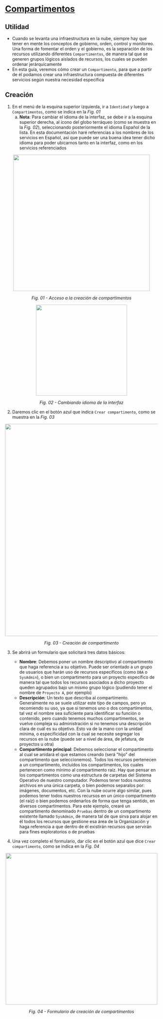 # [Compartimentos](https://docs.cloud.oracle.com/en-us/iaas/Content/GSG/Concepts/settinguptenancy.htm#Setting_Up_Your_Tenancy)

## Utilidad

- Cuando se levanta una infraestructura en la nube, siempre hay que tener en mente los conceptos de gobierno, orden, control y monitoreo. Una forma de fomentar el orden y el gobierno, es la separación de los recursos utilizando diferentes `Compartimentos`, de manera tal que se generen grupos lógicos aislados de recursos, los cuales se pueden ordenar jerárquicamente
- En esta guía, veremos cómo crear un `Compartimento`, para que a partir de él podamos crear una infraestructura compuesta de diferentes servicios según nuestra necesidad específica

## Creación

1. En el menú de la esquina superior izquierda, ir a `Identidad` y luego a `Compartimentos`, como se indica en la *Fig. 01*
    <ol type="a">
        <li><b>Nota</b>: Para cambiar el idioma de la interfaz, se debe ir a la esquina superior derecha, al ícono del globo terráqueo (como se muestra en la <i>Fig. 02</i>), seleccionando posteriormente el idioma Español de la lista. En esta documentación haré referencias a los nombres de los servicios en Español, así que puede ser una buena idea tener dicho idioma para poder ubicarnos tanto en la interfaz, como en los servicios referenciados</li>
    </ol>

<p align="center"><img width="450" src="https://s3.amazonaws.com/dpavezs.image/oci/github/compartment-01.png"></p>
<p align="center"><em>Fig. 01 - Acceso a la creación de compartimentos</em></p>

<p align="center"><img width="300" src="https://s3.amazonaws.com/dpavezs.image/oci/github/language-01.png"></p>
<p align="center"><em>Fig. 02 - Cambiando idioma de la interfaz</em></p>

2. Daremos clic en el botón azul que indica `Crear compartimento`, como se muestra en la *Fig. 03*

<p align="center"><img width="700" src="https://s3.amazonaws.com/dpavezs.image/oci/github/compartment-02.png"></p>
<p align="center"><em>Fig. 03 - Creación de compartimento</em></p>

3. Se abrirá un formulario que solicitará tres datos básicos:
    - **Nombre**: Debemos poner un nombre descriptivo al compartimento que haga referencia a su objetivo. Puede ser orientado a un grupo de usuarios que harán uso de recursos específicos (como `DBA` o `SysAdmin`), o bien un compartimento para un proyecto específico de manera tal que todos los recursos asociados a dicho proyecto queden agrupados bajo un mismo grupo lógico (pudiendo tener el nombre de `Proyecto A`, por ejemplo)
    - **Descripción**: Un texto que describa al compartimento. Generalmente no se suele utilizar este tipo de campos, pero yo recomiendo su uso, ya que si tenemos uno o dos compartimentos, tal vez el nombre sea suficiente para identificar su función o contenido, pero cuando tenemos muchos compartimentos, se vuelve compleja su administración si no tenemos una descripción clara de cuál es su objetivo. Esto va de la mano con la unidad mínima, o especificidad con la cual se necesite segregar los recursos en la nube (puede ser a nivel de área, de jefatura, de proyectos u otra)
    - **Compartimento principal**: Debemos seleccionar el compartimento al cual se anidará el que estamos creando (será "hijo" del compartimento que seleccionemos). Todos los recursos pertenecen a un compartimento, incluídos los compartimentos, los cuales pertenecen como mínimo al compartimento raíz. Hay que pensar en los compartimentos como una estructura de carpetas del Sistema Operativo de nuestro computador. Podemos tener todos nuestros archivos en una única carpeta, o bien podemos separalos por: imágenes, documentos, etc. Con la nube ocurre algo similar, pues podemos tener todos nuestros recursos en un único compartimento (el raíz) o bien podemos ordenarlos de forma que tenga sentido, en diversos compartimentos. Para este ejemplo, crearé un compartimento denominado `Pruebas` dentro de un compartimento existente llamado `SysAdmin`, de manera tal de que sirva para alojar en él todos los recursos que gestione esa área de la Organización y haga referencia a que dentro de él existirán recursos que servirán para fines exploratorios o de pruebas

4. Una vez completo el formulario, dar clic en el botón azul que dice `Crear compartimento`, como se indica en la *Fig. 04*

<p align="center"><img width="500" src="https://s3.amazonaws.com/dpavezs.image/oci/github/compartment-03.png"></p>
<p align="center"><em>Fig. 04 - Formulario de creación de compartimentos</em></p>